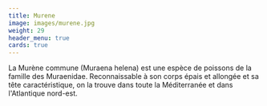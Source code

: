```yaml
---
title: Murene
image: images/murene.jpg
weight: 29
header_menu: true
cards: true
---
```


La Murène commune (Muraena helena) est une espèce de poissons de la famille des Muraenidae. Reconnaissable à son corps
épais et allongée et sa tête caractéristique, on la trouve dans toute la Méditerranée et dans l'Atlantique nord-est.